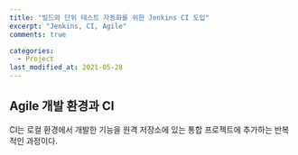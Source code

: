 ```yaml
---
title: "빌드와 단위 테스트 자동화를 위한 Jenkins CI 도입"
excerpt: "Jenkins, CI, Agile"
comments: true

categories:
  - Project
last_modified_at: 2021-05-28
---
```

## Agile 개발 환경과 CI
CI는 로컬 환경에서 개발한 기능을 원격 저장소에 있는 통합 프로젝트에 추가하는 반복적인 과정이다.
